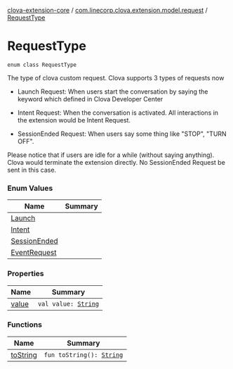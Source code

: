 [clova-extension-core](../../index.md) / [com.linecorp.clova.extension.model.request](../index.md) / [RequestType](./index.md)

# RequestType

`enum class RequestType`

The type of clova custom request. Clova supports 3 types of requests now

* Launch Request:
When users start the conversation by saying the keyword which defined in Clova Developer Center

* Intent Request:
When the conversation is activated. All interactions in the extension would be Intent Request.

* SessionEnded Request:
When users say some thing like "STOP", "TURN OFF".

Please notice that if users are idle for a while (without saying anything). Clova would terminate the extension directly.
No SessionEnded Request be sent in this case.

### Enum Values

| Name | Summary |
|---|---|
| [Launch](-launch.md) |  |
| [Intent](-intent.md) |  |
| [SessionEnded](-session-ended.md) |  |
| [EventRequest](-event-request.md) |  |

### Properties

| Name | Summary |
|---|---|
| [value](value.md) | `val value: `[`String`](https://kotlinlang.org/api/latest/jvm/stdlib/kotlin/-string/index.html) |

### Functions

| Name | Summary |
|---|---|
| [toString](to-string.md) | `fun toString(): `[`String`](https://kotlinlang.org/api/latest/jvm/stdlib/kotlin/-string/index.html) |
